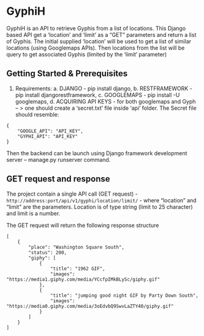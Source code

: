 # GyphiH

GyphiH is an API to retrieve Gyphis from a list of locations. This Django based API get a ‘location’ and ‘limit’ as a “GET” parameters and return a list of Gyphis. The initial supplied ‘location’ will be used to get a list of similar locations (using Googlemaps APIs). Then locations from the list will be query to get associated Gyphis (limited by the ‘limit’ parameter)

## Getting Started & Prerequisites
1.	Requirements:
a.	DJANGO - pip install django,
b.	RESTFRAMEWORK - pip install djangorestframework,
c.	GOOGLEMAPS - pip install -U googlemaps, 
d.	ACQUIRING API KEYS -  for both googlemaps and Gyph – > one should create a ‘secret.txt’ file inside ‘api’ folder. The
Secret file should resemble:
```
{
    "GOOGLE_API": "API_KEY",
    "GYPHI_API": "API_KEY"
}
```
 Then the backend can be launch using Django framework development server – manage.py runserver command.


## GET request and response
The project contain a single API call (GET request) -  ``` http://address:port/api/v1/gyphi/location/limit/``` - where “location” and “limit” are the parameters. Location is of type string (limit to 25 character) and limit is a number.

The GET request will return the following response structure
```
[
    {
        "place": "Washington Square South",
        "status": 200,
        "giphy": [
            {
                "title": "1962 GIF",
                "images": "https://media1.giphy.com/media/YCcfpIMkBLySc/giphy.gif"
            },
            {
                "title": "jumping good night GIF by Party Down South",
                "images": "https://media0.giphy.com/media/3oEdvbQ9SwvLaZTY40/giphy.gif"
            }
        ]
    }
]
```
